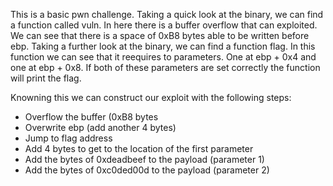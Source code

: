 This is a basic pwn challenge.
Taking a quick look at the binary, we can find a function called vuln.
In here there is a buffer overflow that can exploited.
We can see that there is a space of 0xB8 bytes able to be written 
before ebp. Taking a further look at the binary, we can find a 
function flag.  In this function we can see that it reequires to parameters.
One at ebp + 0x4 and one at ebp + 0x8.  If both of these parameters are set 
correctly the function will print the flag.

Knowning this we can construct our exploit with the following steps:
* Overflow the buffer (0xB8 bytes
* Overwrite ebp (add another 4 bytes)
* Jump to flag address
* Add 4 bytes to get to the location of the first parameter
* Add the bytes of 0xdeadbeef to the payload (parameter 1)
* Add the bytes of 0xc0ded00d to the payload (parameter 2)
